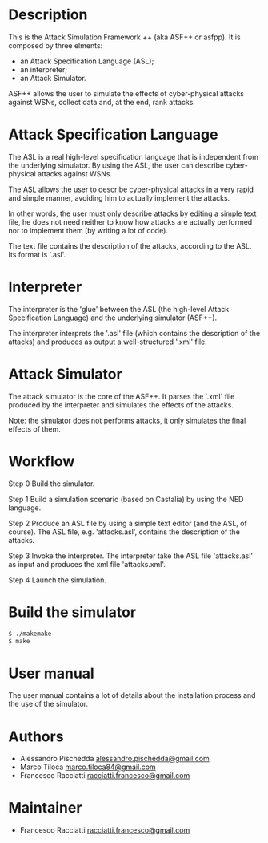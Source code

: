 Description
============
This is the Attack Simulation Framework ++ (aka ASF++ or asfpp).
It is composed by three elments:
 + an Attack Specification Language (ASL);
 + an interpreter;
 + an Attack Simulator.

ASF++ allows the user to simulate the effects of cyber-physical attacks against WSNs, collect data and, at the end, rank attacks.


Attack Specification Language
============================= 
The ASL is a real high-level specification language that is independent from the underlying simulator.
By using the ASL, the user can describe cyber-physical attacks against WSNs.

The ASL allows the user to describe cyber-physical attacks in a very rapid and simple manner, avoiding him to actually implement the attacks.

In other words, the user must only describe attacks by editing a simple text file, he does not need neither to know how attacks are actually performed nor to implement them (by writing a lot of code).

The text file contains the description of the attacks, according to the ASL. Its format is '.asl'.


Interpreter
===========
The interpreter is the 'glue' between the ASL (the high-level Attack Specification Language) and the underlying simulator (ASF++).

The interpreter interprets the '.asl' file (which contains the description of the attacks) and produces as output a  well-structured '.xml' file.


Attack Simulator
================
The attack simulator is the core of the ASF++. It parses the '.xml' file produced by the interpreter and simulates the effects of the attacks.

Note: the simulator does not performs attacks, it only simulates the final effects of them.


Workflow
========
Step 0
Build the simulator.

Step 1
Build a simulation scenario (based on Castalia) by using the NED language.

Step 2
Produce an ASL file by using a simple text editor (and the ASL, of course). The ASL file, e.g. 'attacks.asl', contains the description of the attacks.

Step 3
Invoke the interpreter. The interpreter take the ASL file 'attacks.asl' as input and produces the xml file 'attacks.xml'.

Step 4
Launch the simulation.


Build the simulator
===================
``` sh
$ ./makemake
$ make
```


User manual
===========
The user manual contains a lot of details about the installation process and the use of the simulator.


Authors
=======
+ Alessandro Pischedda	<alessandro.pischedda@gmail.com>
+ Marco Tiloca			<marco.tiloca84@gmail.com>
+ Francesco Racciatti  	<racciatti.francesco@gmail.com>


Maintainer
==========
+ Francesco Racciatti	<racciatti.francesco@gmail.com>
